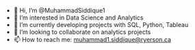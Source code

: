 - 👋 Hi, I’m @MuhammadSiddique1
- 👀 I’m interested in Data Science and Analytics
- 🌱 I’m currently developing projects with SQL, Python, Tableau 
- 💞️ I’m looking to collaborate on analytics projects
- 📫 How to reach me: muhammad1.siddique@ryerson.ca

<!---
MuhammadSiddique1/MuhammadSiddique1 is a ✨ special ✨ repository because its `README.md` (this file) appears on your GitHub profile.
You can click the Preview link to take a look at your changes.
--->
